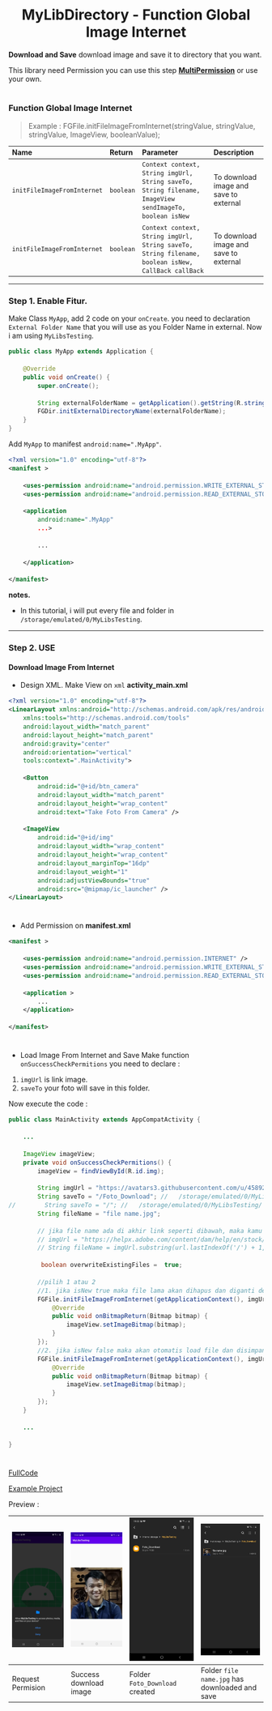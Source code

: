 <h1 align="center">
    MyLibDirectory - Function Global Image Internet
</h1>

**Download and Save** download image and save it to directory that you want.

This library need Permission you can use this step [**MultiPermission**](https://github.com/gzeinnumer/MultiPermition2) or use your own.

#
### Function Global Image Internet
> Example : FGFile.initFileImageFromInternet(stringValue, stringValue, stringValue, ImageView, booleanValue);

| Name                        | Return    | Parameter                                                                             | Description                            |
|:----------------------------|:----------|:--------------------------------------------------------------------------------------|:---------------------------------------|
| `initFileImageFromInternet` | `boolean` | `Context context, String imgUrl, String saveTo, String filename, ImageView sendImageTo, boolean isNew` | To download image and save to external |
| `initFileImageFromInternet` | `boolean` | `Context context, String imgUrl, String saveTo, String filename, boolean isNew, CallBack callBack`     | To download image and save to external |

---
### Step 1. Enable Fitur.
Make Class `MyApp`, add 2 code on your `onCreate`. you need to declaration `External Folder Name` that you will use as you Folder Name in external. Now i am using `MyLibsTesting`.

```java
public class MyApp extends Application {

    @Override
    public void onCreate() {
        super.onCreate();

        String externalFolderName = getApplication().getString(R.string.app_name); //MyLibsTesting
        FGDir.initExternalDirectoryName(externalFolderName);
    }
}
```
Add `MyApp` to manifest `android:name=".MyApp"`.
```xml
<?xml version="1.0" encoding="utf-8"?>
<manifest >

    <uses-permission android:name="android.permission.WRITE_EXTERNAL_STORAGE" />
    <uses-permission android:name="android.permission.READ_EXTERNAL_STORAGE" />

    <application
        android:name=".MyApp"
        ...>

        ...

    </application>

</manifest>
```
**notes.**
  - In this tutorial, i will put every file and folder in `/storage/emulated/0/MyLibsTesting`.

---
### Step 2. USE
#### Download Image From Internet
* Design XML. Make View on `xml` **activity_main.xml**
```xml
<?xml version="1.0" encoding="utf-8"?>
<LinearLayout xmlns:android="http://schemas.android.com/apk/res/android"
    xmlns:tools="http://schemas.android.com/tools"
    android:layout_width="match_parent"
    android:layout_height="match_parent"
    android:gravity="center"
    android:orientation="vertical"
    tools:context=".MainActivity">

    <Button
        android:id="@+id/btn_camera"
        android:layout_width="match_parent"
        android:layout_height="wrap_content"
        android:text="Take Foto From Camera" />

    <ImageView
        android:id="@+id/img"
        android:layout_width="wrap_content"
        android:layout_height="wrap_content"
        android:layout_marginTop="16dp"
        android:layout_weight="1"
        android:adjustViewBounds="true"
        android:src="@mipmap/ic_launcher" />
</LinearLayout>
```

#
* Add Permission on **manifest.xml**
```xml
<manifest >

    <uses-permission android:name="android.permission.INTERNET" />
    <uses-permission android:name="android.permission.WRITE_EXTERNAL_STORAGE" />
    <uses-permission android:name="android.permission.READ_EXTERNAL_STORAGE" />

    <application >
        ...
    </application>

</manifest>
```

#
* Load Image From Internet and Save
Make function `onSuccessCheckPermitions` you need to declare :

1. `imgUrl` is link image.
2. `saveTo` your foto will save in this folder.

Now execute the code :

```java
public class MainActivity extends AppCompatActivity {

    ...

    ImageView imageView;
    private void onSuccessCheckPermitions() {
        imageView = findViewById(R.id.img);

        String imgUrl = "https://avatars3.githubusercontent.com/u/45892408?s=460&u=94158c6479290600dcc39bc0a52c74e4971320fc&v=4";
        String saveTo = "/Foto_Download"; //   /storage/emulated/0/MyLibsTesting/Foto_Download
//        String saveTo = "/"; //   /storage/emulated/0/MyLibsTesting/     //Jika tidak mau diletakan dalam folder
        String fileName = "file name.jpg";
 
        // jika file name ada di akhir link seperti dibawah, maka kamu bsa gunakan cara seperti ini
        // imgUrl = "https://helpx.adobe.com/content/dam/help/en/stock/how-to/visual-reverse-image-search/jcr_content/main-pars/image/visual-reverse-image-search-v2_intro.jpg";
        // String fileName = imgUrl.substring(url.lastIndexOf('/') + 1, url.length());

         boolean overwriteExistingFiles =  true;

        //pilih 1 atau 2
        //1. jika isNew true maka file lama akan dihapus dan diganti dengan yang baru.
        FGFile.initFileImageFromInternet(getApplicationContext(), imgUrl, saveTo, fileName, overwriteExistingFiles, new FGFile.ImageLoadCallBack() {
            @Override
            public void onBitmapReturn(Bitmap bitmap) {
                imageView.setImageBitmap(bitmap);
            }
        });
        //2. jika isNew false maka akan otomatis load file dan disimpan, tapi jika file belum ada, maka akan tetap didownload.
        FGFile.initFileImageFromInternet(getApplicationContext(), imgUrl, saveTo, fileName, overwriteExistingFiles, new FGFile.ImageLoadCallBack() {
            @Override
            public void onBitmapReturn(Bitmap bitmap) {
                imageView.setImageBitmap(bitmap);
            }
        });
    }
    
    ...

}
```

#
[FullCode](https://github.com/gzeinnumer/MyLibDirectory/blob/master/example/LoadImageFromInternetandSave/MainActivity.java)

[Example Project](https://github.com/gzeinnumer/SimpleDownloadImageMyLibDirectory)

Preview :

|![](https://github.com/gzeinnumer/MyLibDirectory/blob/master/assets/example23.jpg)|![](https://github.com/gzeinnumer/MyLibDirectory/blob/master/assets/example24.jpg)|![](https://github.com/gzeinnumer/MyLibDirectory/blob/master/assets/example25.jpg)|![](https://github.com/gzeinnumer/MyLibDirectory/blob/master/assets/example26.jpg)|
|--|--|--|--|
|Request Permision|Success download image|Folder `Foto_Download` created|Folder `file name.jpg` has downloaded and save|


